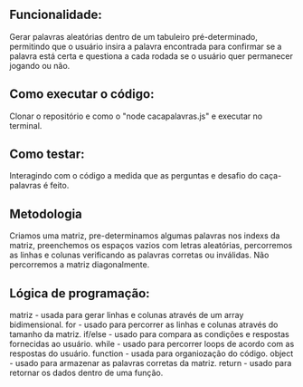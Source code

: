 ## Funcionalidade:
Gerar palavras aleatórias dentro de um tabuleiro pré-determinado, permitindo que o usuário insira a palavra encontrada para confirmar se a palavra está certa e questiona a cada rodada se o usuário quer permanecer jogando ou não.

## Como executar o código:
Clonar o repositório e como o "node cacapalavras.js" e executar no terminal.

## Como testar:
Interagindo com o código a medida que as perguntas e desafio do caça-palavras é feito.

## Metodologia 
Criamos uma matriz, pre-determinamos algumas palavras nos indexs da matriz, preenchemos os espaços vazios com letras aleatórias, percorremos as linhas e colunas verificando as palavras corretas ou inválidas. Não percorremos a matriz diagonalmente.

## Lógica de programação: 
matriz - usada para gerar linhas e colunas através de um array bidimensional.
for - usado para percorrer as linhas e colunas através do tamanho da matriz.
if/else - usado para compara as condições e respostas fornecidas ao usuário.
while - usado para percorrer loops de acordo com as respostas do usuário.
function - usada para organiozação do código.
object - usado para armazenar as palavras corretas da matriz.
return - usado para retornar os dados dentro de uma função.
